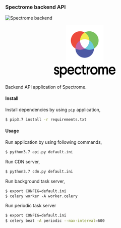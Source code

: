 ### Spectrome backend API

![Spectrome backend](https://github.com/trK54Ylmz/spectrome-backend/actions/workflows/python37.yml/badge.svg)

<p align="center">
    <img src="https://github.com/trK54Ylmz/spectrome-backend/blob/master/site/images/icon.png?raw=true" width="120">
    <br>
    <img src="https://github.com/trK54Ylmz/spectrome-backend/blob/master/site/images/logo-alt.png?raw=true" width="200">
</p>

Backend API application of Spectrome.

#### Install

Install dependencies by using `pip` application,

```bash
$ pip3.7 install -r requirements.txt
```

#### Usage

Run application by using following commands, 

```bash
$ python3.7 api.py default.ini
```

Run CDN server,

```bash
$ python3.7 cdn.py default.ini
```

Run background task server,

```$
$ export CONFIG=default.ini
$ celery worker -A worker.celery
```

Run periodic task server

```bash
$ export CONFIG=default.ini
$ celery beat -A periodic --max-interval=600
```
